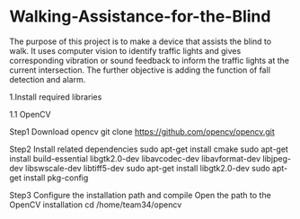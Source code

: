 # Walking-Assistance-for-the-Blind
The purpose of this project is to make a device that assists the blind to walk. It uses computer vision to identify traffic lights and gives corresponding vibration or sound feedback to inform the traffic lights at the current intersection. The further objective is adding the function of fall detection and alarm.


1.Install required libraries

 1.1 OpenCV
 
  Step1 Download opencv
  git clone https://github.com/opencv/opencv.git
  
  Step2 Install related dependencies
  sudo apt-get install cmake
  sudo apt-get install build-essential libgtk2.0-dev libavcodec-dev libavformat-dev libjpeg-dev libswscale-dev libtiff5-dev
  sudo apt-get install libgtk2.0-dev
  sudo apt-get install pkg-config 
  
  Step3 Configure the installation path and compile
  Open the path to the OpenCV installation
   cd /home/team34/opencv
   
